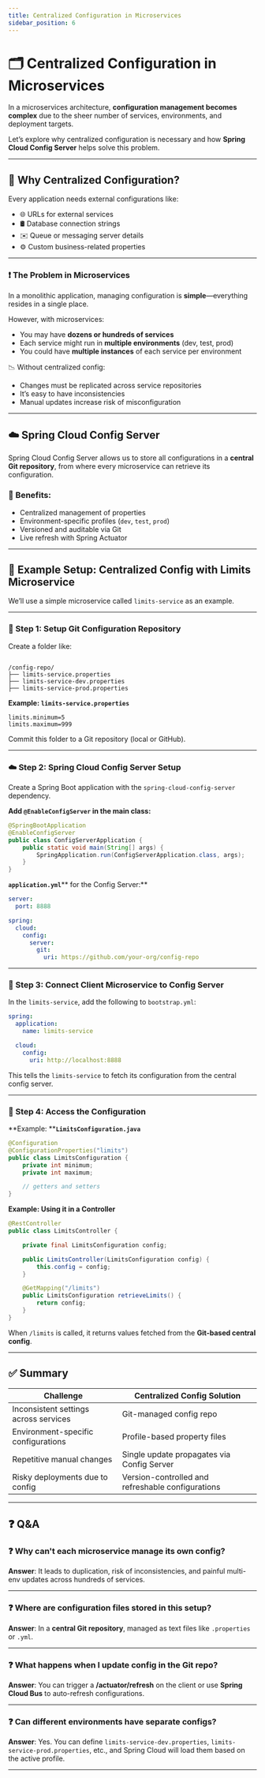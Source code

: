 ```yaml
---
title: Centralized Configuration in Microservices
sidebar_position: 6
---
```


# 🗂️ Centralized Configuration in Microservices

In a microservices architecture, **configuration management becomes complex** due to the sheer number of services, environments, and deployment targets.

Let’s explore why centralized configuration is necessary and how **Spring Cloud Config Server** helps solve this problem.

---

## 🧾 Why Centralized Configuration?

Every application needs external configurations like:

- 🌐 URLs for external services
- 🛢️ Database connection strings
- ✉️ Queue or messaging server details
- ⚙️ Custom business-related properties

---

### ❗ The Problem in Microservices

In a monolithic application, managing configuration is **simple**—everything resides in a single place.

However, with microservices:

- You may have **dozens or hundreds of services**
- Each service might run in **multiple environments** (dev, test, prod)
- You could have **multiple instances** of each service per environment

📉 Without centralized config:
- Changes must be replicated across service repositories
- It’s easy to have inconsistencies
- Manual updates increase risk of misconfiguration

---

## ☁️ Spring Cloud Config Server

Spring Cloud Config Server allows us to store all configurations in a **central Git repository**, from where every microservice can retrieve its configuration.

### 🔧 Benefits:
- Centralized management of properties
- Environment-specific profiles (`dev`, `test`, `prod`)
- Versioned and auditable via Git
- Live refresh with Spring Actuator

---

## 🧪 Example Setup: Centralized Config with Limits Microservice

We’ll use a simple microservice called `limits-service` as an example.

---

### 📁 Step 1: Setup Git Configuration Repository

Create a folder like:

```

/config-repo/
├── limits-service.properties
├── limits-service-dev.properties
├── limits-service-prod.properties

````

**Example: `limits-service.properties`**

```properties
limits.minimum=5
limits.maximum=999
````

Commit this folder to a Git repository (local or GitHub).

---

### ☁️ Step 2: Spring Cloud Config Server Setup

Create a Spring Boot application with the `spring-cloud-config-server` dependency.

**Add ************`@EnableConfigServer`************ in the main class:**

```java
@SpringBootApplication
@EnableConfigServer
public class ConfigServerApplication {
    public static void main(String[] args) {
        SpringApplication.run(ConfigServerApplication.class, args);
    }
}
```

**`application.yml`**\*\* for the Config Server:\*\*

```yaml
server:
  port: 8888

spring:
  cloud:
    config:
      server:
        git:
          uri: https://github.com/your-org/config-repo
```

---

### 🔌 Step 3: Connect Client Microservice to Config Server

In the `limits-service`, add the following to `bootstrap.yml`:

```yaml
spring:
  application:
    name: limits-service

  cloud:
    config:
      uri: http://localhost:8888
```

This tells the `limits-service` to fetch its configuration from the central config server.

---

### 🔁 Step 4: Access the Configuration

\*\*Example: \*\***`LimitsConfiguration.java`**

```java
@Configuration
@ConfigurationProperties("limits")
public class LimitsConfiguration {
    private int minimum;
    private int maximum;

    // getters and setters
}
```

**Example: Using it in a Controller**

```java
@RestController
public class LimitsController {

    private final LimitsConfiguration config;

    public LimitsController(LimitsConfiguration config) {
        this.config = config;
    }

    @GetMapping("/limits")
    public LimitsConfiguration retrieveLimits() {
        return config;
    }
}
```

When `/limits` is called, it returns values fetched from the **Git-based central config**.

---

## ✅ Summary

| Challenge                             | Centralized Config Solution                       |
| ------------------------------------- | ------------------------------------------------- |
| Inconsistent settings across services | Git-managed config repo                           |
| Environment-specific configurations   | Profile-based property files                      |
| Repetitive manual changes             | Single update propagates via Config Server        |
| Risky deployments due to config       | Version-controlled and refreshable configurations |

---

## ❓ Q&A

### ❓ Why can't each microservice manage its own config?

**Answer**: It leads to duplication, risk of inconsistencies, and painful multi-env updates across hundreds of services.

---

### ❓ Where are configuration files stored in this setup?

**Answer**: In a **central Git repository**, managed as text files like `.properties` or `.yml`.

---

### ❓ What happens when I update config in the Git repo?

**Answer**: You can trigger a **/actuator/refresh** on the client or use **Spring Cloud Bus** to auto-refresh configurations.

---

### ❓ Can different environments have separate configs?

**Answer**: Yes. You can define `limits-service-dev.properties`, `limits-service-prod.properties`, etc., and Spring Cloud will load them based on the active profile.

---
